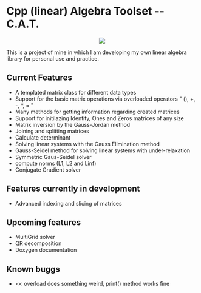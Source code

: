 # Cpp (linear) Algebra Toolset -- C.A.T.

<p align="center">
  <img src="https://user-images.githubusercontent.com/84512701/228799226-e5f098f8-0922-4c2a-bdb9-336a649074d9.png"/>
</p>
This is a project of mine in which I am developing my own linear algebra library for personal use and practice.

## Current Features

* A templated matrix class for different data types 
* Support for the basic matrix operations via overloaded operators " (), +, -, *, = "
* Many methods for getting information regarding created matrices
* Support for initilazing Identity, Ones and Zeros matrices of any size
* Matrix inversion by the Gauss-Jordan method
* Joining and splitting matrices
* Calculate determinant
* Solving linear systems with the Gauss Elimination method
* Gauss-Seidel method for solving linear systems with under-relaxation
* Symmetric Gaus-Seidel solver
* compute norms (L1, L2 and Linf)
* Conjugate Gradient solver

## Features currently in development

* Advanced indexing and slicing of matrices

## Upcoming features

* MultiGrid solver
* QR decomposition
* Doxygen documentation

## Known buggs
* << overload does something weird, print() method works fine
